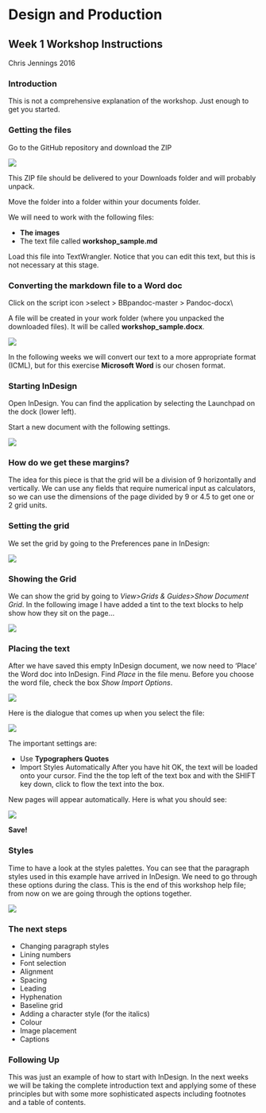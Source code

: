 # Design and Production
## Week 1 Workshop Instructions
Chris Jennings 2016

### Introduction
This is not a comprehensive explanation of the workshop. Just enough to get you started.

### Getting the files
Go to the GitHub repository and download the ZIP


![][image-1]

This ZIP file should be delivered to your Downloads folder and will probably unpack.

Move the folder into a folder within your documents folder.

We will need to work with the following files:

- **The images**
- The text file called **workshop\_sample.md**

Load this file into TextWrangler. Notice that you can edit this text, but this is not necessary at this stage.

### Converting the markdown file to a Word doc

Click on the script icon \>select \> BBpandoc-master \> Pandoc-docx\\

A file will be created in your work folder (where you unpacked the downloaded files). It will be called **workshop\_sample.docx**.

![][image-2]

In the following weeks we will convert our text to a more appropriate format (ICML), but for this exercise **Microsoft Word** is our chosen format.

### Starting InDesign
Open InDesign. You can find the application by selecting the Launchpad on the dock (lower left).

Start a new document with the following settings.

![][image-3]

### How do we get these margins?
The idea for this piece is that the grid will be a division of 9 horizontally and vertically. We can use any fields that require numerical input as calculators, so we can use the dimensions of the page divided by 9 or 4.5 to get one or 2 grid units.

### Setting the grid
We set the grid by going to the Preferences pane in InDesign:

![][image-4]

### Showing the Grid
We can show the grid by going to *View\>Grids & Guides\>Show Document Grid*.
In the following image I have added a tint to the text blocks to help
show how they sit on the page…

![][image-5]

### Placing the text
After we have saved this empty InDesign document, we now need to ‘Place’ the Word doc into InDesign. Find *Place* in the file menu. Before you choose the word file, check the box *Show Import Options*.

![][image-6]

Here is the dialogue that comes up when you select the
file:

![][image-7]

The important settings are:
 - Use **Typographers Quotes**
 - Import Styles Automatically
 After you have hit OK, the text will be loaded onto your cursor. Find
the the top left of the text box and with the SHIFT key down, click to
flow the text into the box.

New pages will appear automatically. Here is what you should see:

![][image-8]

**Save!**

### Styles
Time to have a look at the styles palettes. You can see that the paragraph styles used in this example have arrived in InDesign. We need to go through these options during the class. This is the end of this workshop help file; from now on we are going through the options together.

![][image-9]

### The next steps
- Changing paragraph styles
- Lining numbers
- Font selection
- Alignment
- Spacing
- Leading
- Hyphenation
- Baseline grid
- Adding a character style (for the italics)
- Colour
- Image placement
- Captions

### Following Up
This was just an example of how to start with InDesign. In the next weeks we will be taking the complete introduction text and applying some of these principles but with some more sophisticated aspects including footnotes and a table of contents.

[image-1]:	media/file0.png
[image-2]:	media/file1.png
[image-3]:	media/file2.png
[image-4]:	media/file3.png
[image-5]:	media/file4.png
[image-6]:	media/file5.png
[image-7]:	media/file6.png
[image-8]:	media/file7.png
[image-9]:	media/file8.png
